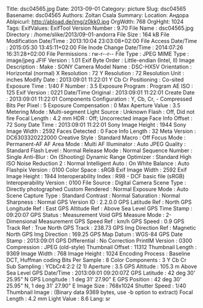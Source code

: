 Title: dsc04565.jpg
Date: 2013-09-01
Category: picture
Slug: dsc04565
Basename: dsc04565
Authors: Zoltan Csala
Summary:
Location: Андора
Ablpicurl: http://abload.de/img/z0kk0.jpg
OrgWdth: 768
OrgHght: 1024
Tags:
ExifValues: ExifTool Version Number : 9.70
            File Name : dsc04565.jpg
            Directory : /home/slike/2013/09-01-andorra
            File Size : 164 kB
            File Modification Date/Time : 2013:10:04 23:03:08+02:00
            File Access Date/Time : 2015:05:30 13:45:11+02:00
            File Inode Change Date/Time : 2014:07:26 16:31:28+02:00
            File Permissions : rw-r--r--
            File Type : JPEG
            MIME Type : image/jpeg
            JFIF Version : 1.01
            Exif Byte Order : Little-endian (Intel, II)
            Image Description :
            Make : SONY
            Camera Model Name : DSC-HX5V
            Orientation : Horizontal (normal)
            X Resolution : 72
            Y Resolution : 72
            Resolution Unit : inches
            Modify Date : 2013:09:01 11:22:01
            Y Cb Cr Positioning : Co-sited
            Exposure Time : 1/40
            F Number : 3.5
            Exposure Program : Program AE
            ISO : 125
            Exif Version : 0221
            Date/Time Original : 2013:09:01 11:22:01
            Create Date : 2013:09:01 11:22:01
            Components Configuration : Y, Cb, Cr, -
            Compressed Bits Per Pixel : 5
            Exposure Compensation : 0
            Max Aperture Value : 3.5
            Metering Mode : Multi-segment
            Light Source : Unknown
            Flash : Off, Did not fire
            Focal Length : 4.2 mm
            HDR : Off; Uncorrected image
            Face Info Offset : 72
            Sony Date Time : 2013:09:01 11:22:01
            Sony Image Height : 1944
            Sony Image Width : 2592
            Faces Detected : 0
            Face Info Length : 32
            Meta Version : DC6303320222000
            Creative Style : Standard
            Macro : Off
            Focus Mode : Permanent-AF
            AF Area Mode : Multi
            AF Illuminator : Auto
            JPEG Quality : Standard
            Flash Level : Normal
            Release Mode : Normal
            Sequence Number : Single
            Anti-Blur : On (Shooting)
            Dynamic Range Optimizer : Standard
            High ISO Noise Reduction 2 : Normal
            Intelligent Auto : On
            White Balance : Auto
            Flashpix Version : 0100
            Color Space : sRGB
            Exif Image Width : 2592
            Exif Image Height : 1944
            Interoperability Index : R98 - DCF basic file (sRGB)
            Interoperability Version : 0100
            File Source : Digital Camera
            Scene Type : Directly photographed
            Custom Rendered : Normal
            Exposure Mode : Auto
            Scene Capture Type : Standard
            Contrast : Normal
            Saturation : Normal
            Sharpness : Normal
            GPS Version ID : 2.2.0.0
            GPS Latitude Ref : North
            GPS Longitude Ref : East
            GPS Altitude Ref : Above Sea Level
            GPS Time Stamp : 09:20:07
            GPS Status : Measurement Void
            GPS Measure Mode : 2-Dimensional Measurement
            GPS Speed Ref : km/h
            GPS Speed : 0.9
            GPS Track Ref : True North
            GPS Track : 238.73
            GPS Img Direction Ref : Magnetic North
            GPS Img Direction : 169.25
            GPS Map Datum : WGS-84
            GPS Date Stamp : 2013:09:01
            GPS Differential : No Correction
            PrintIM Version : 0300
            Compression : JPEG (old-style)
            Thumbnail Offset : 11312
            Thumbnail Length : 9369
            Image Width : 768
            Image Height : 1024
            Encoding Process : Baseline DCT, Huffman coding
            Bits Per Sample : 8
            Color Components : 3
            Y Cb Cr Sub Sampling : YCbCr4:2:2 (2 1)
            Aperture : 3.5
            GPS Altitude : 105.3 m Above Sea Level
            GPS Date/Time : 2013:09:01 09:20:07Z
            GPS Latitude : 42 deg 30' 25.95" N
            GPS Longitude : 1 deg 31' 27.90" E
            GPS Position : 42 deg 30' 25.95" N, 1 deg 31' 27.90" E
            Image Size : 768x1024
            Shutter Speed : 1/40
            Thumbnail Image : (Binary data 9369 bytes, use -b option to extract)
            Focal Length : 4.2 mm
            Light Value : 8.6
Lang: sr

